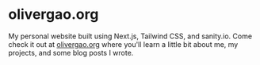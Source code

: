 # olivergao.org

My personal website built using Next.js, Tailwind CSS, and sanity.io. Come check it out at [olivergao.org](https://olivergao.org) where you'll learn a little bit about me, my projects, and some blog posts I wrote.
